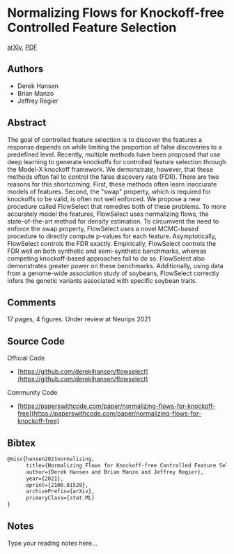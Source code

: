 
# Normalizing Flows for Knockoff-free Controlled Feature Selection

[arXiv](https://arxiv.org/abs/2106.01528), [PDF](https://arxiv.org/pdf/2106.01528.pdf)

## Authors

- Derek Hansen
- Brian Manzo
- Jeffrey Regier

## Abstract

The goal of controlled feature selection is to discover the features a response depends on while limiting the proportion of false discoveries to a predefined level. Recently, multiple methods have been proposed that use deep learning to generate knockoffs for controlled feature selection through the Model-X knockoff framework. We demonstrate, however, that these methods often fail to control the false discovery rate (FDR). There are two reasons for this shortcoming. First, these methods often learn inaccurate models of features. Second, the "swap" property, which is required for knockoffs to be valid, is often not well enforced. We propose a new procedure called FlowSelect that remedies both of these problems. To more accurately model the features, FlowSelect uses normalizing flows, the state-of-the-art method for density estimation. To circumvent the need to enforce the swap property, FlowSelect uses a novel MCMC-based procedure to directly compute p-values for each feature. Asymptotically, FlowSelect controls the FDR exactly. Empirically, FlowSelect controls the FDR well on both synthetic and semi-synthetic benchmarks, whereas competing knockoff-based approaches fail to do so. FlowSelect also demonstrates greater power on these benchmarks. Additionally, using data from a genome-wide association study of soybeans, FlowSelect correctly infers the genetic variants associated with specific soybean traits.

## Comments

17 pages, 4 figures. Under review at Neurips 2021

## Source Code

Official Code

- [https://github.com/dereklhansen/flowselect](https://github.com/dereklhansen/flowselect)

Community Code

- [https://paperswithcode.com/paper/normalizing-flows-for-knockoff-free](https://paperswithcode.com/paper/normalizing-flows-for-knockoff-free)

## Bibtex

```tex
@misc{hansen2021normalizing,
      title={Normalizing Flows for Knockoff-free Controlled Feature Selection}, 
      author={Derek Hansen and Brian Manzo and Jeffrey Regier},
      year={2021},
      eprint={2106.01528},
      archivePrefix={arXiv},
      primaryClass={stat.ML}
}
```

## Notes

Type your reading notes here...

